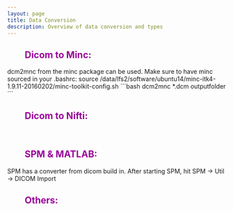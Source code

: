 ```yaml
---
layout: page
title: Data Conversion
description: Overview of data conversion and types
---
```


<dl>
<dd> <h2 style="color:#990099;"> Dicom to Minc: </h2> </dd>
</dl>
dcm2mnc from the minc package can be used. Make sure to have minc sourced in your .bashrc: source /data/lfs2/software/ubuntu14/minc-itk4-1.9.11-20160202/minc-toolkit-config.sh
```bash
dcm2mnc *.dcm outputfolder
```  
   
<dl>
<dd> <h2 style="color:#990099;"> Dicom to Nifti: </h2> </dd>
</dl>


<dl>
<dd> <br> </dd>
</dl>

<dl>
<dd> <h2 style="color:#990099;"> SPM & MATLAB: </h2> </dd>
</dl>
SPM has a converter from dicom build in. After starting SPM, hit SPM -> Util -> DICOM Import 

<dl>
<dd> <h2 style="color:#990099;"> Others: </h2> </dd>
</dl>
   
<dl>
<dd> <br> </dd>
</dl>


